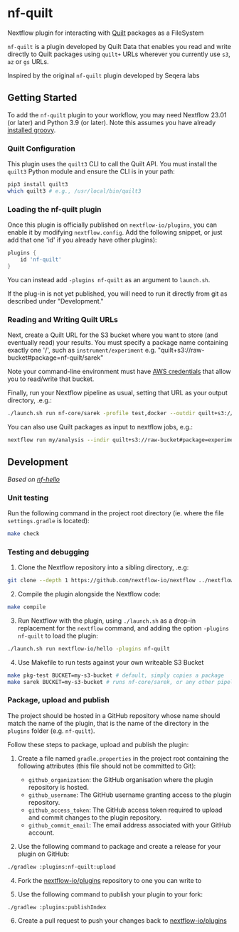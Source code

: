 # nf-quilt

Nextflow plugin for interacting with [Quilt](https://quiltdata.com/) packages as a FileSystem

`nf-quilt` is a plugin developed by Quilt Data that enables you read and write directly
to Quilt packages using `quilt+` URLs wherever you currently use `s3`, `az` or `gs` URLs.

Inspired by the original `nf-quilt` plugin developed by Seqera labs

## Getting Started

To add the `nf-quilt` plugin to your workflow, you may need Nextflow 23.01 (or later) and Python 3.9 (or later).  Note this assumes you have already [installed groovy](https://groovy-lang.org/install.html).

### Quilt Configuration

This plugin uses the `quilt3` CLI to call the Quilt API.
You must install the `quilt3` Python module and ensure the CLI is in your path:

```bash
pip3 install quilt3
which quilt3 # e.g., /usr/local/bin/quilt3
```

### Loading the nf-quilt plugin

Once this plugin is officially published on `nextflow-io/plugins`, 
you can enable it by modifying `nextflow.config`.
Add the following snippet, or just add that one 'id' if you already have other plugins):
```groovy
plugins {
    id 'nf-quilt'
}
```

You can instead add `-plugins nf-quilt` as an argument to `launch.sh`.

If the plug-in is not yet published, you will need to run it directly from git
as described under "Development."

### Reading and Writing Quilt URLs

Next, create a Quilt URL for the S3 bucket where you want to store (and eventually read) your results.
You must specify a package name containing exactly one '/', such as `instrument/experiment`
e.g. "quilt+s3://raw-bucket#package=nf-quilt/sarek"

Note your command-line environment must have 
[AWS credentials](https://docs.aws.amazon.com/cli/latest/userguide/cli-configure-files.html) 
that allow you to read/write that bucket.

Finally, run your Nextflow pipeline as usual, setting that URL as your output directory, .e.g.:

```bash
./launch.sh run nf-core/sarek -profile test,docker --outdir quilt+s3://raw-bucket#package=nf-quilt/sarek&path=.
```

You can also use Quilt packages as input to nextflow jobs, e.g.:

```bash
nextflow run my/analysis --indir quilt+s3://raw-bucket#package=experiment/instrument --outdir quilt+s3://prod-bucket#package=experiment/analysis
```


## Development

_Based on [nf-hello](https://github.com/nextflow-io/nf-hello)_

### Unit testing

Run the following command in the project root directory (ie. where the file `settings.gradle` is located):

```bash
make check
```

### Testing and debugging

1. Clone the Nextflow repository into a sibling directory, .e.g:

```bash
git clone --depth 1 https://github.com/nextflow-io/nextflow ../nextflow
```

2. Compile the plugin alongside the Nextflow code:

```bash
make compile
```

3. Run Nextflow with the plugin, using `./launch.sh` as a drop-in replacement for the `nextflow` command, and adding the option `-plugins nf-quilt` to load the plugin:

```bash
./launch.sh run nextflow-io/hello -plugins nf-quilt
```

4. Use Makefile to run tests against your own writeable S3 Bucket

```bash
make pkg-test BUCKET=my-s3-bucket # default, simply copies a package
make sarek BUCKET=my-s3-bucket # runs nf-core/sarek, or any other pipeline that uses `--outdir`
```

### Package, upload and publish

The project should be hosted in a GitHub repository whose name should match the name of the plugin, that is the name of the directory in the `plugins` folder (e.g. `nf-quilt`).

Follow these steps to package, upload and publish the plugin:

1. Create a file named `gradle.properties` in the project root containing the following attributes (this file should not be committed to Git):

   * `github_organization`: the GitHub organisation where the plugin repository is hosted.
   * `github_username`: The GitHub username granting access to the plugin repository.
   * `github_access_token`: The GitHub access token required to upload and commit changes to the plugin repository.
   * `github_commit_email`: The email address associated with your GitHub account.

3. Use the following command to package and create a release for your plugin on GitHub:
```bash
./gradlew :plugins:nf-quilt:upload
```

4. Fork the [nextflow-io/plugins](https://github.com/nextflow-io/plugins) repository to one you can write to

5. Use the following command to publish your plugin to your fork:
 ```bash
 ./gradlew :plugins:publishIndex
 ```
 
6. Create a pull request to push your changes back to [nextflow-io/plugins](https://github.com/nextflow-io/plugins/blob/main/plugins.json)

